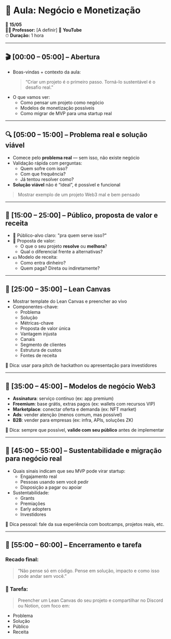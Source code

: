 # 💸 Aula: **Negócio e Monetização**

📅 **15/05**  
👨‍🏫 **Professor:** [A definir]
📍 **YouTube**  
⏱ **Duração:** 1 hora

---

## 🎬 **[00:00 – 05:00] – Abertura**

- Boas-vindas + contexto da aula:
  > “Criar um projeto é o primeiro passo. Torná-lo sustentável é o desafio real.”
- O que vamos ver:
  - Como pensar um projeto como negócio
  - Modelos de monetização possíveis
  - Como migrar de MVP para uma startup real

---

## 🔍 **[05:00 – 15:00] – Problema real e solução viável**

- Comece pelo **problema real** — sem isso, não existe negócio
- Validação rápida com perguntas:
  - Quem sofre com isso?
  - Com que frequência?
  - Já tentou resolver como?
- **Solução viável** não é “ideal”, é possível e funcional

> Mostrar exemplo de um projeto Web3 mal e bem pensado

---

## 🎯 **[15:00 – 25:00] – Público, proposta de valor e receita**

- 🎯 Público-alvo claro: "pra quem serve isso?"
- 💎 Proposta de valor:
  - O que o seu projeto **resolve** ou **melhora**?
  - Qual o diferencial frente a alternativas?
- 💵 Modelo de receita:
  - Como entra dinheiro?
  - Quem paga? Direta ou indiretamente?

---

## 🧩 **[25:00 – 35:00] – Lean Canvas**

- Mostrar template do Lean Canvas e preencher ao vivo
- Componentes-chave:
  - Problema
  - Solução
  - Métricas-chave
  - Proposta de valor única
  - Vantagem injusta
  - Canais
  - Segmento de clientes
  - Estrutura de custos
  - Fontes de receita

📌 Dica: usar para pitch de hackathon ou apresentação para investidores

---

## 💼 **[35:00 – 45:00] – Modelos de negócio Web3**

- **Assinatura**: serviço contínuo (ex: app premium)
- **Freemium**: base grátis, extras pagos (ex: wallets com recursos VIP)
- **Marketplace**: conectar oferta e demanda (ex: NFT market)
- **Ads**: vender atenção (menos comum, mas possível)
- **B2B**: vender para empresas (ex: infra, APIs, soluções ZK)

📌 Dica: sempre que possível, **valide com seu público** antes de implementar

---

## 🌱 **[45:00 – 55:00] – Sustentabilidade e migração para negócio real**

- Quais sinais indicam que seu MVP pode virar startup:
  - Engajamento real
  - Pessoas usando sem você pedir
  - Disposição a pagar ou apoiar
- Sustentabilidade:
  - Grants
  - Premiações
  - Early adopters
  - Investidores

🎤 Dica pessoal: fale da sua experiência com bootcamps, projetos reais, etc.

---

## 📝 **[55:00 – 60:00] – Encerramento e tarefa**

### Recado final:

> “Não pense só em código. Pense em solução, impacto e como isso pode andar sem você.”

### 📌 Tarefa:

> Preencher um Lean Canvas do seu projeto e compartilhar no Discord ou Notion, com foco em:

- Problema
- Solução
- Público
- Receita
